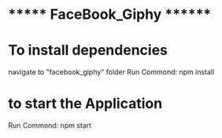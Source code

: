 
 # ***** FaceBook_Giphy ******
 
 # To install dependencies
  navigate to "facebook_giphy" folder
  Run Commond: npm install

 # to start the Application

 Run Commond: npm start 